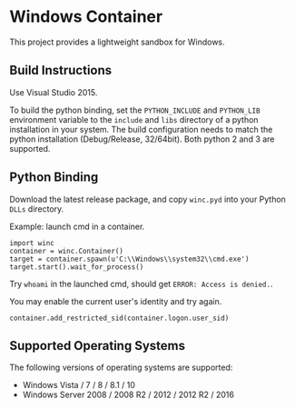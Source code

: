 # Windows Container

This project provides a lightweight sandbox for Windows.

## Build Instructions

Use Visual Studio 2015.

To build the python binding, set the `PYTHON_INCLUDE` and `PYTHON_LIB`
environment variable to the `include` and `libs` directory of a python
installation in your system. The build configuration needs to match the
python installation (Debug/Release, 32/64bit). Both python 2 and 3 are
supported.

## Python Binding

Download the latest release package, and copy `winc.pyd` into your Python
`DLLs` directory.

Example: launch cmd in a container.

    import winc
    container = winc.Container()
    target = container.spawn(u'C:\\Windows\\system32\\cmd.exe')
    target.start().wait_for_process()

Try `whoami` in the launched cmd, should get `ERROR: Access is denied.`.

You may enable the current user's identity and try again.

    container.add_restricted_sid(container.logon.user_sid)

## Supported Operating Systems

The following versions of operating systems are supported:
* Windows Vista / 7 / 8 / 8.1 / 10
* Windows Server 2008 / 2008 R2 / 2012 / 2012 R2 / 2016
